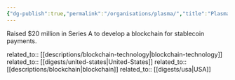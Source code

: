 ```yaml
---
{"dg-publish":true,"permalink":"/organisations/plasma/","title":"Plasma"}
---
```



Raised $20 million in Series A to develop a blockchain for stablecoin payments.

related_to:: [[descriptions/blockchain-technology\|blockchain-technology]]
related_to:: [[digests/united-states\|United-States]]
related_to:: [[descriptions/blockchain\|blockchain]]
related_to:: [[digests/usa\|USA]]
